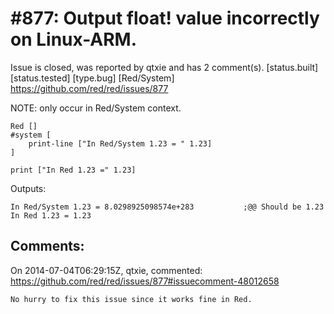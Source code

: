 
#877: Output float! value incorrectly on Linux-ARM.
================================================================================
Issue is closed, was reported by qtxie and has 2 comment(s).
[status.built] [status.tested] [type.bug] [Red/System]
<https://github.com/red/red/issues/877>

NOTE: only occur in Red/System context.

```
Red []
#system [
    print-line ["In Red/System 1.23 = " 1.23]
]

print ["In Red 1.23 =" 1.23]
```

Outputs:

```
In Red/System 1.23 = 8.0298925098574e+283           ;@@ Should be 1.23
In Red 1.23 = 1.23
```



Comments:
--------------------------------------------------------------------------------

On 2014-07-04T06:29:15Z, qtxie, commented:
<https://github.com/red/red/issues/877#issuecomment-48012658>

    No hurry to fix this issue since it works fine in Red.

